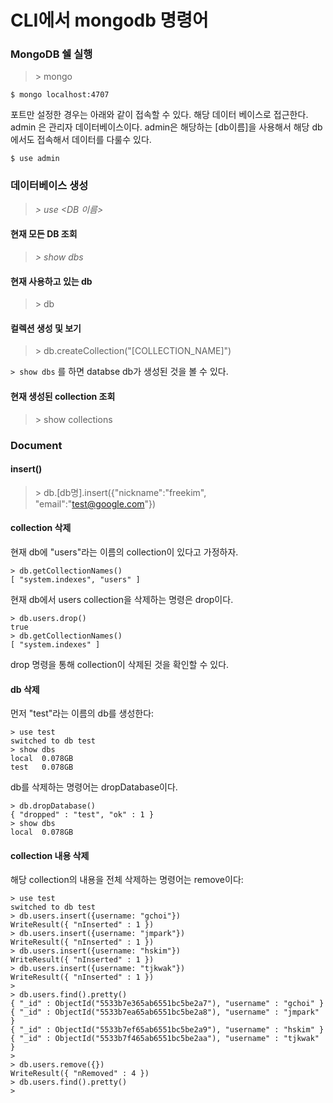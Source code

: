 # CLI에서 mongodb 명령어



### MongoDB 쉘 실행

> \> mongo

```
$ mongo localhost:4707
```

포트만 설정한 경우는 아래와 같이 접속할 수 있다. 해당 데이터 베이스로 접근한다.  admin 은 관리자 데이터베이스이다. admin은 해당하는 [db이름]을 사용해서 해당 db에서도 접속해서 데이터를 다룰수 있다.

```
$ use admin
```



### 데이터베이스 생성

> *> use <DB 이름>*



#### 현재 모든 DB 조회

> *> show dbs*

#### 현재 사용하고 있는 db

> \> db

#### 컬렉션 생성 및 보기 

> \> db.createCollection("[COLLECTION_NAME]")

`> show dbs` 를 하면 databse db가 생성된 것을 볼 수 있다. 

#### 현재 생성된 collection 조회

> \> show collections



### Document 

#### insert()

> \> db.[db명].insert({"nickname":"freekim", "email":"[test@google.com](https://freekim.tistory.com/test@google.com)"})



#### collection 삭제

현재 db에 "users"라는 이름의 collection이 있다고 가정하자.

```
> db.getCollectionNames()
[ "system.indexes", "users" ]
```

현재 db에서 users collection을 삭제하는 명령은 drop이다.

```
> db.users.drop()
true
> db.getCollectionNames()
[ "system.indexes" ]
```

drop 명령을 통해 collection이 삭제된 것을 확인할 수 있다.



#### db 삭제

먼저 "test"라는 이름의 db를 생성한다:

```
> use test
switched to db test
> show dbs
local  0.078GB
test   0.078GB
```

db를 삭제하는 명령어는 dropDatabase이다.

```
> db.dropDatabase()
{ "dropped" : "test", "ok" : 1 }
> show dbs
local  0.078GB
```



#### collection 내용 삭제

해당 collection의 내용을 전체 삭제하는 명령어는 remove이다:

```
> use test
switched to db test
> db.users.insert({username: "gchoi"})
WriteResult({ "nInserted" : 1 })
> db.users.insert({username: "jmpark"})
WriteResult({ "nInserted" : 1 })
> db.users.insert({username: "hskim"})
WriteResult({ "nInserted" : 1 })
> db.users.insert({username: "tjkwak"})
WriteResult({ "nInserted" : 1 })
>
> db.users.find().pretty()
{ "_id" : ObjectId("5533b7e365ab6551bc5be2a7"), "username" : "gchoi" }
{ "_id" : ObjectId("5533b7ea65ab6551bc5be2a8"), "username" : "jmpark" }
{ "_id" : ObjectId("5533b7ef65ab6551bc5be2a9"), "username" : "hskim" }
{ "_id" : ObjectId("5533b7f465ab6551bc5be2aa"), "username" : "tjkwak" }
>
> db.users.remove({})
WriteResult({ "nRemoved" : 4 })
> db.users.find().pretty()
>
```